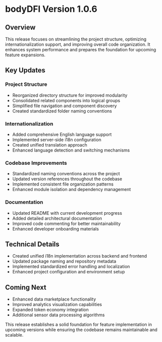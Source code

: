 # bodyDFI Version 1.0.6

## Overview
This release focuses on streamlining the project structure, optimizing internationalization support, and improving overall code organization. It enhances system performance and prepares the foundation for upcoming feature expansions.

## Key Updates

### Project Structure
- Reorganized directory structure for improved modularity
- Consolidated related components into logical groups
- Simplified file navigation and component discovery
- Created standardized folder naming conventions

### Internationalization
- Added comprehensive English language support
- Implemented server-side i18n configuration
- Created unified translation approach
- Enhanced language detection and switching mechanisms

### Codebase Improvements
- Standardized naming conventions across the project
- Updated version references throughout the codebase
- Implemented consistent file organization patterns
- Enhanced module isolation and dependency management

### Documentation
- Updated README with current development progress
- Added detailed architectural documentation
- Improved code commenting for better maintainability
- Enhanced developer onboarding materials

## Technical Details
- Created unified i18n implementation across backend and frontend
- Updated package naming and repository metadata
- Implemented standardized error handling and localization
- Enhanced project configuration and environment setup

## Coming Next
- Enhanced data marketplace functionality
- Improved analytics visualization capabilities
- Expanded token economy integration
- Additional sensor data processing algorithms

This release establishes a solid foundation for feature implementation in upcoming versions while ensuring the codebase remains maintainable and scalable. 